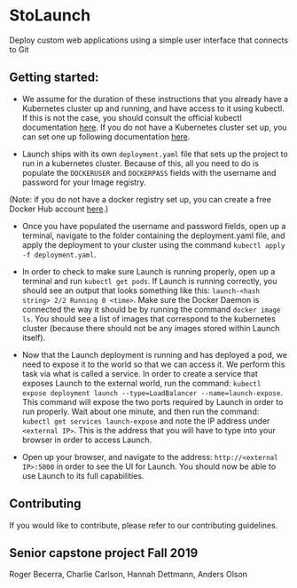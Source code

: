 # StoLaunch

Deploy custom web applications using a simple user interface that connects to Git

## Getting started:

- We assume for the duration of these instructions that you already have a Kubernetes cluster up and running, and have access to it using kubectl. If this is not the case, you should consult the official kubectl documentation [here](https://kubernetes.io/docs/tasks/tools/install-kubectl/). If you do not have a Kubernetes cluster set up, you can set one up following documentation [here](https://kubernetes.io/docs/tasks/tools/install-minikube/).

- Launch ships with its own `deployment.yaml` file that sets up the project to run in a kubernetes cluster. Because of this, all you need to do is populate the `DOCKERUSER` and `DOCKERPASS` fields with the username and password for your Image registry. 

(Note: if you do not have a docker registry set up, you can create a free Docker Hub account [here](https://hub.docker.com/).) 

- Once you have populated the username and password fields, open up a terminal, navigate to the folder containing the deployment.yaml file, and apply the deployment to your cluster using the command `kubectl apply -f deployment.yaml`.

- In order to check to make sure Launch is running properly, open up a terminal and run `kubectl get pods`. If Launch is running correctly, you should see an output that looks something like this: `launch-<hash string> 2/2 Running 0 <time>`. Make sure the Docker Daemon is connected the way it should be by running the command `docker image ls`. You should see a list of images that correspond to the kubernetes cluster (because there should not be any images stored within Launch itself).
  
- Now that the Launch deployment is running and has deployed a pod, we need to expose it to the world so that we can access it. We perform this task via what is called a service. In order to create a service that exposes Launch to the external world, run the command: `kubectl expose deployment launch --type=LoadBalancer --name=launch-expose`. This command will expose the two ports required by Launch in order to run properly. Wait about one minute, and then run the command: `kubectl get services launch-expose` and note the IP address under `<external IP>`. This is the address that you will have to type into your browser in order to access Launch. 

- Open up your browser, and navigate to the address: `http://<external IP>:5000` in order to see the UI for Launch. You should now be able to use Launch to its full capabilities.

## Contributing

If you would like to contribute, please refer to our contributing guidelines.

## Senior capstone project Fall 2019

Roger Becerra, Charlie Carlson, Hannah Dettmann, Anders Olson
